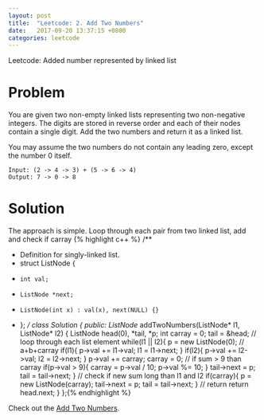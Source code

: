 ```yaml
---
layout: post
title:  "Leetcode: 2. Add Two Numbers"
date:   2017-09-20 13:37:15 +0800
categories: leetcode
---
```


Leetcode: Added number represented by linked list




# Problem
You are given two non-empty linked lists representing two non-negative integers. The digits are stored in reverse order and each of their nodes contain a single digit. Add the two numbers and return it as a linked list.

You may assume the two numbers do not contain any leading zero, except the number 0 itself.
```
Input: (2 -> 4 -> 3) + (5 -> 6 -> 4)
Output: 7 -> 0 -> 8
```

# Solution

The approach is simple. Loop through each pair from two linked list, add and check if carray
{% highlight c++ %}
/**
 * Definition for singly-linked list.
 * struct ListNode {
 *     int val;
 *     ListNode *next;
 *     ListNode(int x) : val(x), next(NULL) {}
 * };
 */
class Solution {
public:
    ListNode* addTwoNumbers(ListNode* l1, ListNode* l2) {
        ListNode head(0), *tail, *p;
        int carray = 0;
        tail = &head;
        // loop through each list element
        while(l1 || l2){
            p = new ListNode(0);
            // a+b+carray
            if(l1){
                p->val += l1->val;
                l1 = l1->next;
            }
            if(l2){
                p->val += l2->val;
                l2 = l2->next;
            }
            p->val += carray;
            carray = 0;
            // if sum > 9 than carray
            if(p->val > 9){
                carray = p->val / 10;
                p->val %= 10;
            }
            tail->next = p;
            tail = tail->next;
        }
        // check if new sum long than l1 and l2
        if(carray){
            p = new ListNode(carray);
            tail->next = p;
            tail = tail->next;
        }
        // return
        return head.next;
    }
};{% endhighlight %}


Check out the [Add Two Numbers].

[Add Two Numbers]: https://leetcode.com/problems/add-two-numbers/description/
